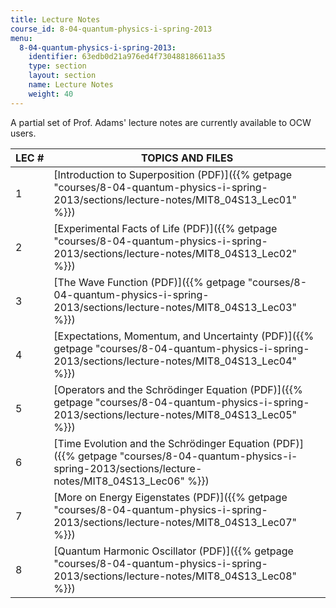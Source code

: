 ```yaml
---
title: Lecture Notes
course_id: 8-04-quantum-physics-i-spring-2013
menu:
  8-04-quantum-physics-i-spring-2013:
    identifier: 63edb0d21a976ed4f730488186611a35
    type: section
    layout: section
    name: Lecture Notes
    weight: 40
---
```

A partial set of Prof. Adams' lecture notes are currently available to OCW users.

| LEC # | TOPICS AND FILES |
| --- | --- |
| 1 | [Introduction to Superposition (PDF)]({{% getpage "courses/8-04-quantum-physics-i-spring-2013/sections/lecture-notes/MIT8_04S13_Lec01" %}}) |
| 2 | [Experimental Facts of Life (PDF)]({{% getpage "courses/8-04-quantum-physics-i-spring-2013/sections/lecture-notes/MIT8_04S13_Lec02" %}}) |
| 3 | [The Wave Function (PDF)]({{% getpage "courses/8-04-quantum-physics-i-spring-2013/sections/lecture-notes/MIT8_04S13_Lec03" %}}) |
| 4 | [Expectations, Momentum, and Uncertainty (PDF)]({{% getpage "courses/8-04-quantum-physics-i-spring-2013/sections/lecture-notes/MIT8_04S13_Lec04" %}}) |
| 5 | [Operators and the Schrödinger Equation (PDF)]({{% getpage "courses/8-04-quantum-physics-i-spring-2013/sections/lecture-notes/MIT8_04S13_Lec05" %}}) |
| 6 | [Time Evolution and the Schrödinger Equation (PDF)]({{% getpage "courses/8-04-quantum-physics-i-spring-2013/sections/lecture-notes/MIT8_04S13_Lec06" %}}) |
| 7 | [More on Energy Eigenstates (PDF)]({{% getpage "courses/8-04-quantum-physics-i-spring-2013/sections/lecture-notes/MIT8_04S13_Lec07" %}}) |
| 8 | [Quantum Harmonic Oscillator (PDF)]({{% getpage "courses/8-04-quantum-physics-i-spring-2013/sections/lecture-notes/MIT8_04S13_Lec08" %}})